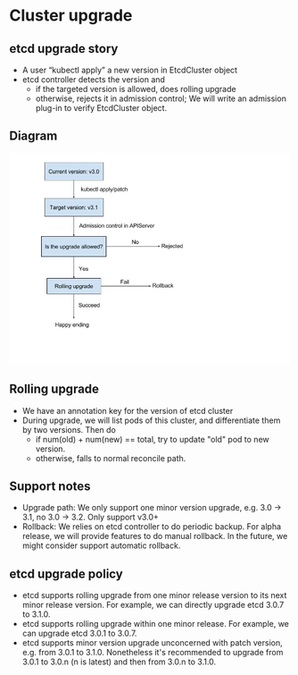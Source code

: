 # Cluster upgrade

## etcd upgrade story

- A user “kubectl apply” a new version in EtcdCluster object
- etcd controller detects the version and
  - if the targeted version is allowed, does rolling upgrade
  - otherwise, rejects it in admission control; We will write an admission plug-in to verify EtcdCluster object.

## Diagram
![](./upgrade.jpg)

## Rolling upgrade

- We have an annotation key for the version of etcd cluster
- During upgrade, we will list pods of this cluster, and differentiate them by two versions. Then do
  - if num(old) + num(new) == total, try to update "old" pod to new version.
  - otherwise, falls to normal reconcile path.

## Support notes

- Upgrade path: We only support one minor version upgrade, e.g. 3.0 -> 3.1, no 3.0 -> 3.2. Only support v3.0+
- Rollback: We relies on etcd controller to do periodic backup.
  For alpha release, we will provide features to do manual rollback.
  In the future, we might consider support automatic rollback.


## etcd upgrade policy

- etcd supports rolling upgrade from one minor release version to its next minor release version. For example, we can directly upgrade etcd 3.0.7 to 3.1.0.
- etcd supports rolling upgrade within one minor release. For example, we can upgrade etcd 3.0.1 to 3.0.7.
- etcd supports minor version upgrade unconcerned with patch version, e.g. from 3.0.1 to 3.1.0. Nonetheless it's recommended to upgrade from 3.0.1 to 3.0.n (n is latest) and then from 3.0.n to 3.1.0.
